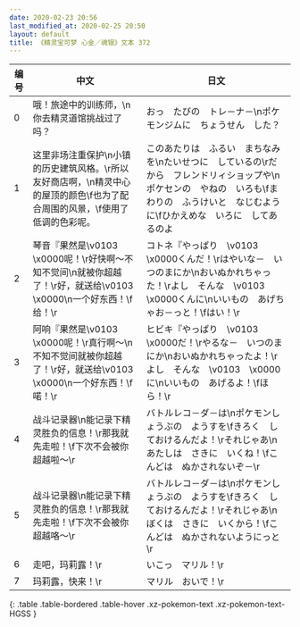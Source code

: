 ```yaml
---
date: 2020-02-23 20:56
last_modified_at: 2020-02-25 20:50
layout: default
title: 《精灵宝可梦 心金／魂银》文本 372
---
```

| 编号 | 中文 | 日文 |
| ---- | ---- | ---- |
| 0 | 哦！旅途中的训练师，\n你去精灵道馆挑战过了吗？ | おっ　たびの　トレ－ナ－\nポケモンジムに　ちょうせん　した？ |
| 1 | 这里非场注重保护\n小镇的历史建筑风格。\r所以友好商店啊，\n精灵中心的屋顶的颜色\f也为了配合周围的风景，\f使用了低调的色彩呢。 | このあたりは　ふるい　まちなみを\nたいせつに　しているの\rだから　フレンドリィショップや\nポケセンの　やねの　いろも\fまわりの　ふうけいと　なじむように\fひかえめな　いろに　してあるのよ |
| 2 | 琴音『果然是\v0103　\x0000呢！\r好快啊～不知不觉间\n就被你超越了！\r好，就送给\v0103　\x0000\n一个好东西！\f给！\r | コトネ『やっぱり　\v0103　\x0000くんだ！\rはやいな－　いつのまにか\nおいぬかれちゃった！\rよし　そんな　\v0103　\x0000くんに\nいいもの　あげちゃお－っと！\fはい！\r |
| 3 | 阿响『果然是\v0103　\x0000呢！\r真行啊～\n不知不觉间就被你超越了！\r好，就送给\v0103　\x0000\n一个好东西！\f喏！\r | ヒビキ『やっぱり　\v0103　\x0000だ！\rやるな－　いつのまにか\nおいぬかれちゃったよ！\rよし　そんな　\v0103　\x0000に\nいいもの　あげるよ！\fほら！\r |
| 4 | 战斗记录器\n能记录下精灵胜负的信息！\r那我就先走啦！\f下次不会被你超越啦～\r | バトルレコ－ダ－は\nポケモンしょうぶの　ようすを\fきろく　しておけるんだよ！\rそれじゃあ\nあたしは　さきに　いくね！\fこんどは　ぬかされないぞ－\r |
| 5 | 战斗记录器\n能记录下精灵胜负的信息！\r那我就先走啦！\f下次不会被你超越咯～\r | バトルレコ－ダ－は\nポケモンしょうぶの　ようすを\fきろく　しておけるんだよ！\rそれじゃあ\nぼくは　さきに　いくから！\fこんどは　ぬかされないようにっと\r |
| 6 | 走吧，玛莉露！\r | いこっ　マリル！\r |
| 7 | 玛莉露，快来！\r | マリル　おいで！\r |
{: .table .table-bordered .table-hover .xz-pokemon-text .xz-pokemon-text-HGSS }